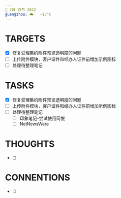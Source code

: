```yaml
---
📆 2日 四月 2022
guangzhou: 🌦   +13°C
---
```


# TARGETS
- [x] 修复受理集约附件预览透明度的问题
- [ ] 上传附件模块，客户证件和经办人证件前增加示例图标
- [ ] 处理待整理笔记

# TASKS
- [x] 修复受理集约附件预览透明度的问题
- [ ] 上传附件模块，客户证件和经办人证件前增加示例图标
- [ ] 处理待整理笔记
	- [ ] 印象笔记-尝试使用简悦
	- [ ] NetNewsWare

# THOUGHTS
- [ ] 

# CONNENTIONS
- [ ] 